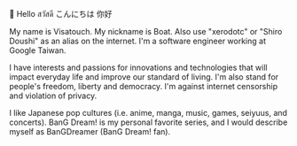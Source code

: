 👋 Hello สวัสดี こんにちは 你好

My name is Visatouch. My nickname is Boat.
Also use "xerodotc" or "Shiro Doushi" as an alias on the internet.
I'm a software engineer working at Google Taiwan.

I have interests and passions for innovations and technologies that will impact everyday life
and improve our standard of living. I'm also stand for people's freedom, liberty and democracy.
I'm against internet censorship and violation of privacy.

I like Japanese pop cultures (i.e. anime, manga, music, games, seiyuus, and concerts).
BanG Dream! is my personal favorite series, and I would describe myself as BanGDreamer (BanG Dream! fan).
